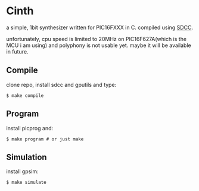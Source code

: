# Cinth

a simple, 1bit synthesizer written for PIC16FXXX in C.
compiled using [SDCC](http://sdcc.sf.net/).

unfortunately, cpu speed is limited to 20MHz on PIC16F627A(which is the MCU i am using) and polyphony is not usable yet. maybe it will be available in future.

## Compile

clone repo, install sdcc and gputils and type:

```
$ make compile
```

## Program

install picprog and:

```
$ make program # or just make
```

## Simulation

install gpsim:

```
$ make simulate
```
